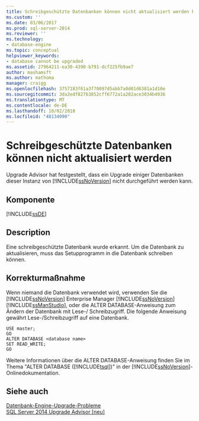 ```yaml
---
title: Schreibgeschützte Datenbanken können nicht aktualisiert werden kann | Microsoft-Dokumentation
ms.custom: ''
ms.date: 03/06/2017
ms.prod: sql-server-2014
ms.reviewer: ''
ms.technology:
- database-engine
ms.topic: conceptual
helpviewer_keywords:
- database cannot be upgraded
ms.assetid: 27964211-ea30-4390-b791-dcf225fb9ae7
author: mashamsft
ms.author: mathoma
manager: craigg
ms.openlocfilehash: 3757183f61a3f70097d5abb7a0d01d6381a1d10e
ms.sourcegitcommit: 3da2edf82763852cff6772a1a282ace3034b4936
ms.translationtype: MT
ms.contentlocale: de-DE
ms.lasthandoff: 10/02/2018
ms.locfileid: "48134090"
---
```

# <a name="read-only-databases-cannot-be-upgraded"></a>Schreibgeschützte Datenbanken können nicht aktualisiert werden
  Upgrade Advisor hat festgestellt, dass ein Upgrade einiger Datenbanken dieser Instanz von [!INCLUDE[ssNoVersion](../../includes/ssnoversion-md.md)] nicht durchgeführt werden kann.  
  
## <a name="component"></a>Komponente  
 [!INCLUDE[ssDE](../../includes/ssde-md.md)]  
  
## <a name="description"></a>Description  
 Eine schreibgeschützte Datenbank wurde erkannt. Um die Datenbank zu aktualisieren, muss das Setupprogramm in die Datenbank schreiben können.  
  
## <a name="corrective-action"></a>Korrekturmaßnahme  
 Wenn niemand die Datenbank verwendet wird, verwenden Sie die [!INCLUDE[ssNoVersion](../../includes/ssnoversion-md.md)] Enterprise Manager [!INCLUDE[ssNoVersion](../../includes/ssnoversion-md.md)] [!INCLUDE[ssManStudio](../../includes/ssmanstudio-md.md)], oder die ALTER DATABASE-Anweisung zum Ändern der Datenbank mit Lese-/ Schreibzugriff. Die folgende Anweisung gewährt Lese-/Schreibzugriff auf eine Datenbank.  
  
```  
USE master;  
GO  
ALTER DATABASE <database name>  
SET READ_WRITE;  
GO  
```  
  
 Weitere Informationen über die ALTER DATABASE-Anweisung finden Sie im Thema "ALTER DATABASE ([!INCLUDE[tsql](../../includes/tsql-md.md)])" in der [!INCLUDE[ssNoVersion](../../includes/ssnoversion-md.md)]-Onlinedokumentation.  
  
## <a name="see-also"></a>Siehe auch  
 [Datenbank-Engine-Upgrade-Probleme](../../../2014/sql-server/install/database-engine-upgrade-issues.md)   
 [SQL Server 2014 Upgrade Advisor &#91;neu&#93;](/sql/2014/sql-server/install/sql-server-2014-upgrade-advisor)  
  
  
